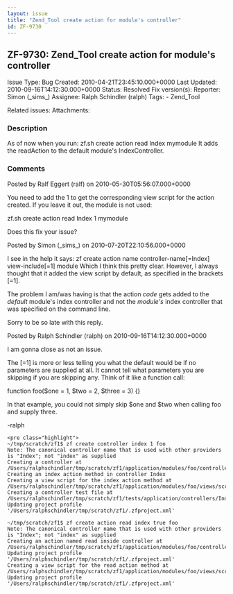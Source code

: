 ```yaml
---
layout: issue
title: "Zend_Tool create action for module's controller"
id: ZF-9730
---
```


ZF-9730: Zend\_Tool create action for module's controller
---------------------------------------------------------

 Issue Type: Bug Created: 2010-04-21T23:45:10.000+0000 Last Updated: 2010-09-16T14:12:30.000+0000 Status: Resolved Fix version(s): 
 Reporter:  Simon (\_sims\_)  Assignee:  Ralph Schindler (ralph)  Tags: - Zend\_Tool
 
 Related issues: 
 Attachments: 
### Description

As of now when you run: zf.sh create action read Index mymodule It adds the readAction to the default module's IndexController.

 

 

### Comments

Posted by Ralf Eggert (ralf) on 2010-05-30T05:56:07.000+0000

You need to add the 1 to get the corresponding view script for the action created. If you leave it out, the module is not used:

zf.sh create action read Index 1 mymodule

Does this fix your issue?

 

 

Posted by Simon (\_sims\_) on 2010-07-20T22:10:56.000+0000

I see in the help it says: zf create action name controller-name[=Index] view-include[=1] module Which I think this pretty clear. However, I always thought that it added the view script by default, as specified in the brackets [=1].

The problem I am/was having is that the action _code_ gets added to the _default_ module's index controller and not the _module's_ index controller that was specified on the command line.

Sorry to be so late with this reply.

 

 

Posted by Ralph Schindler (ralph) on 2010-09-16T14:12:30.000+0000

I am gonna close as not an issue.

The [=1] is more or less telling you what the default would be if no parameters are supplied at all. It cannot tell what parameters you are skipping if you are skipping any. Think of it like a function call:

function foo($one = 1, $two = 2, $three = 3) {}

In that example, you could not simply skip $one and $two when calling foo and supply three.

-ralph

 
    <pre class="highlight">
    ~/tmp/scratch/zf1$ zf create controller index 1 foo
    Note: The canonical controller name that is used with other providers is "Index"; not "index" as supplied
    Creating a controller at /Users/ralphschindler/tmp/scratch/zf1/application/modules/foo/controllers/IndexController.php
    Creating an index action method in controller Index
    Creating a view script for the index action method at /Users/ralphschindler/tmp/scratch/zf1/application/modules/foo/views/scripts/index/index.phtml
    Creating a controller test file at /Users/ralphschindler/tmp/scratch/zf1/tests/application/controllers/IndexControllerTest.php
    Updating project profile '/Users/ralphschindler/tmp/scratch/zf1/.zfproject.xml'
    
    ~/tmp/scratch/zf1$ zf create action read index true foo
    Note: The canonical controller name that is used with other providers is "Index"; not "index" as supplied
    Creating an action named read inside controller at /Users/ralphschindler/tmp/scratch/zf1/application/modules/foo/controllers/IndexController.php
    Updating project profile '/Users/ralphschindler/tmp/scratch/zf1/.zfproject.xml'
    Creating a view script for the read action method at /Users/ralphschindler/tmp/scratch/zf1/application/modules/foo/views/scripts/index/read.phtml
    Updating project profile '/Users/ralphschindler/tmp/scratch/zf1/.zfproject.xml'


 

 
